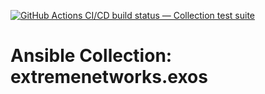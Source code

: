 [![GitHub Actions CI/CD build status — Collection test suite](https://github.com/coll-test/extremenetworks.exos/workflows/Collection%20test%20suite/badge.svg?branch=master)](https://github.com/coll-test/extremenetworks.exos/actions?query=workflow%3A%22Collection%20test%20suite%22)

Ansible Collection: extremenetworks.exos
=================================================